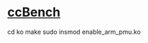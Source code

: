 # [ccBench](https://jianbinfang.github.io/files/2021-09-02-jcst.pdf)
cd ko
make
sudo insmod enable_arm_pmu.ko

